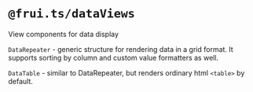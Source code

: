 # `@frui.ts/dataViews`

View components for data display

`DataRepeater` - generic structure for rendering data in a grid format. It supports sorting by column and custom value formatters as well.

`DataTable` - similar to DataRepeater, but renders ordinary html `<table>` by default.
